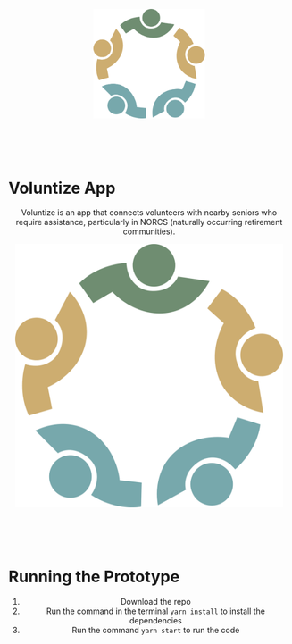 
<p align="center">
    <img src="/app/assets/Oldlogo.png" width="200" />
</p><br/>
<br/>
<br/>

# Voluntize App

<div style="text-align: center">
Voluntize is an app that connects volunteers with nearby seniors who require assistance, particularly in NORCS (naturally occurring retirement communities).

</div>


<p align="center">
    <img src="/app/assets/Oldlogo.png" width="480" />
</p><br/>
<br/>
<br/>

# Running the Prototype

<div style="text-align: center">
<ol>
    <li> Download the repo</li>
    <li> Run the command in the terminal <code>yarn install</code> to install the dependencies</li>
    <li> Run the command <code>yarn start</code> to run the code</li>
</ol>
</div>
  
  
